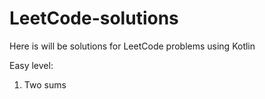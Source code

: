 # LeetCode-solutions

Here is will be solutions for LeetCode problems using Kotlin

Easy level:

1) Two sums 
